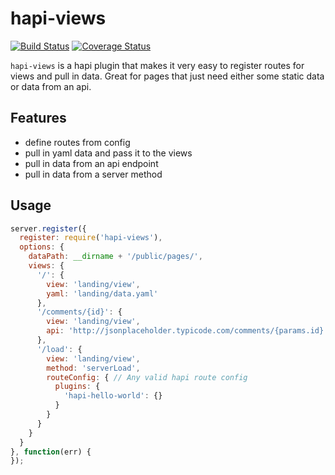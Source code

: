 # hapi-views

[![Build Status](https://travis-ci.org/firstandthird/hapi-views.svg?branch=master)](https://travis-ci.org/firstandthird/hapi-views)
[![Coverage Status](https://coveralls.io/repos/github/firstandthird/hapi-views/badge.svg?branch=master)](https://coveralls.io/github/firstandthird/hapi-views?branch=master)

`hapi-views` is a hapi plugin that makes it very easy to register routes for views and pull in data. Great for pages that just need either some static data or data from an api.

## Features

* define routes from config
* pull in yaml data and pass it to the views
* pull in data from an api endpoint
* pull in data from a server method

## Usage

```javascript
server.register({
  register: require('hapi-views'),
  options: {
    dataPath: __dirname + '/public/pages/',
    views: {
      '/': {
        view: 'landing/view',
        yaml: 'landing/data.yaml'
      },
      '/comments/{id}': {
        view: 'landing/view',
        api: 'http://jsonplaceholder.typicode.com/comments/{params.id}'
      },
      '/load': {
        view: 'landing/view',
        method: 'serverLoad',
        routeConfig: { // Any valid hapi route config
          plugins: {
            'hapi-hello-world': {}
          }
        }
      }
    }
  }
}, function(err) {
});
```
